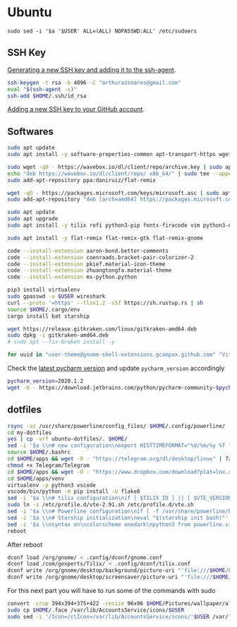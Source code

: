 # Ubuntu

`sudo sed -i '$a '$USER' ALL=(ALL) NOPASSWD:ALL' /etc/sudoers`

## SSH Key

[Generating a new SSH key and adding it to the ssh-agent](https://help.github.com/articles/generating-a-new-ssh-key-and-adding-it-to-the-ssh-agent/).

```bash
ssh-keygen -t rsa -b 4096 -C "arthurazsoares@gmail.com"
eval "$(ssh-agent -s)"
ssh-add $HOME/.ssh/id_rsa
```

[Adding a new SSH key to your GitHub account](https://help.github.com/articles/adding-a-new-ssh-key-to-your-github-account/).

## Softwares

```bash
sudo apt update
sudo apt install -y software-properties-common apt-transport-https wget

sudo wget -qO - https://wavebox.io/dl/client/repo/archive.key | sudo apt-key add -
echo "deb https://wavebox.io/dl/client/repo/ x86_64/" | sudo tee --append /etc/apt/sources.list.d/wavebox.list
sudo add-apt-repository ppa:daniruiz/flat-remix

wget -qO - https://packages.microsoft.com/keys/microsoft.asc | sudo apt-key add -
sudo add-apt-repository "deb [arch=amd64] https://packages.microsoft.com/repos/vscode stable main"

sudo apt update
sudo apt upgrade
sudo apt install -y tilix rofi python3-pip fonts-firacode vim python3-distutils wireshark git p7zip-full vlc nemo dconf-editor wavebox ttf-mscorefonts-installer llvm clang curl code gnome-tweak-tool chrome-gnome-shell gconf2 powerline fonts-powerline tree insomnia-designer ipython3

sudo apt install -y flat-remix flat-remix-gtk flat-remix-gnome

code --install-extension aaron-bond.better-comments
code --install-extension coenraads.bracket-pair-colorizer-2
code --install-extension pkief.material-icon-theme
code --install-extension zhuangtongfa.material-theme
code --install-extension ms-python.python

pip3 install virtualenv
sudo gpasswd -a $USER wireshark
curl --proto '=https' --tlsv1.2 -sSf https://sh.rustup.rs | sh
source $HOME/.cargo/env
cargo install bat starship

wget https://release.gitkraken.com/linux/gitkraken-amd64.deb
sudo dpkg -i gitkraken-amd64.deb
# sudo apt --fix-broken install -y

for uuid in "user-theme@gnome-shell-extensions.gcampax.github.com" "Vitals@CoreCoding.com"; do shell_version=$(gnome-shell --version | cut -d' ' -f3); wget "https://extensions.gnome.org/download-extension/$uuid.shell-extension.zip?shell_version=$shell_version" -O tmp.zip; 7z x tmp.zip -o"$HOME/.local/share/gnome-shell/extensions/$uuid"; rm tmp.zip; done
```

Check the [latest pycharm version](https://www.jetbrains.com/pycharm/download/#section=linux) and update `pycharm_version` accordingly

```bash
pycharm_version=2020.1.2
wget -O - https://download.jetbrains.com/python/pycharm-community-$pycharm_version.tar.gz | tar -C $HOME/apps/PyCharm/ --strip-components 1 -xzf -
```

## dotfiles

```bash
rsync -az /usr/share/powerline/config_files/ $HOME/.config/powerline/
cd my-dotfiles
yes | cp -vrf ubuntu-dotfiles/. $HOME/
sed -i '$a \\n# new configuration\nexport HISTTIMEFORMAT="%d/%m/%y %T "' $HOME/.bashrc
source $HOME/.bashrc
cd $HOME/apps && wget -O - "https://telegram.org/dl/desktop/linux" | 7z x -si -txz -so | 7z x -si -ttar
chmod +x Telegram/Telegram
cd $HOME/apps && wget -O - "https://www.dropbox.com/download?plat=lnx.x86_64" | tar xzf -
cd $HOME/apps/venv
virtualenv -p python3 vscode
vscode/bin/python -m pip install -U flake8
sed -i '$a \\n# tilix configuration\nif [ $TILIX_ID ] || [ $VTE_VERSION ]; then\n  source /etc/profile.d/vte.sh\nfi' $HOME/.bashrc
sudo ln -s /etc/profile.d/vte-2.91.sh /etc/profile.d/vte.sh
sed -i '$a \\n# Powerline configuration\nif [ -f /usr/share/powerline/bindings/bash/powerline.sh ]; then\n  powerline-daemon -q\n  POWERLINE_BASH_CONTINUATION=1\n  POWERLINE_BASH_SELECT=1\n  source /usr/share/powerline/bindings/bash/powerline.sh\nfi' $HOME/.bashrc
sed -i '$a \\n# Starship initialization\neval "$(starship init bash)"' $HOME/.bashrc
sed -i '$a \\nsyntax on\ncolorscheme onedark\npython3 from powerline.vim import setup as powerline_setup\npython3 powerline_setup()\npython3 del powerline_setup\n\nset laststatus=2' $HOME/.vimrc
reboot
```

After reboot

```bash
dconf load /org/gnome/ < .config/dconf/gnome.conf
dconf load /com/gexperts/Tilix/ < .config/dconf/tilix.conf
dconf write /org/gnome/desktop/background/picture-uri "'file:///$HOME/Pictures/wallpaper/alena-aenami-stay-1k.jpg'"
dconf write /org/gnome/desktop/screensaver/picture-uri "'file:///$HOME/Pictures/wallpaper/alena-aenami-coldredlight.jpg'"
```

For this next part you will have to run some of the commands with sudo

```bash
convert -crop 394x394+375+422 -resize 96x96 $HOME/Pictures/wallpaper/alena-aenami-rooflinesgirl-1k-2.jpg $HOME/.face
sudo cp $HOME/.face /var/lib/AccountsService/icons/$USER
sudo sed -i '/Icon=/c\Icon=/var/lib/AccountsService/icons/'$USER /var/lib/AccountsService/users/$USER
```

<!-- TODO Add commands to change the login background image -->
